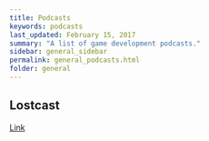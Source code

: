 ```yaml
---
title: Podcasts
keywords: podcasts
last_updated: February 15, 2017
summary: "A list of game development podcasts."
sidebar: general_sidebar
permalink: general_podcasts.html
folder: general
---
```


## Lostcast

[Link](http://www.lostdecadegames.com/lostcast/)
